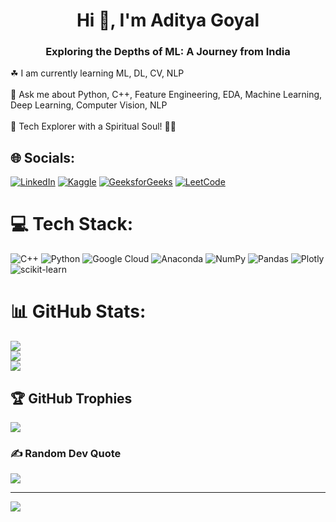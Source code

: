 <h1 align="center">Hi 👋, I'm Aditya Goyal</h1>
<h3 align="center">Exploring the Depths of ML: A Journey from India</h3>
☘ I am currently learning ML, DL, CV, NLP<br><br>💬 Ask me about Python, C++, Feature Engineering, EDA, Machine Learning, Deep Learning, Computer Vision, NLP <br><br>🌟 Tech Explorer with a Spiritual Soul! 🧘‍♂️


## 🌐 Socials:
[![LinkedIn](https://img.shields.io/badge/LinkedIn-%230077B5.svg?logo=linkedin&logoColor=white)](https://www.linkedin.com/in/aditya-goyal-252698221/) 
[![Kaggle](https://img.shields.io/badge/Kaggle-%230077B5.svg?logo=kaggle&logoColor=white)](https://www.kaggle.com/goyaladi)
[![GeeksforGeeks](https://img.shields.io/badge/GeeksforGeeks-%234AB197.svg?logo=geeksforgeeks&logoColor=white)](https://auth.geeksforgeeks.org/user/goyaloffcnjq)
[![LeetCode](https://img.shields.io/badge/LeetCode-%23FFA116.svg?logo=leetcode&logoColor=white)](https://leetcode.com/_Adi-G/)


# 💻 Tech Stack:
![C++](https://img.shields.io/badge/c++-%2300599C.svg?style=for-the-badge&logo=c%2B%2B&logoColor=white) ![Python](https://img.shields.io/badge/python-3670A0?style=for-the-badge&logo=python&logoColor=ffdd54) ![Google Cloud](https://img.shields.io/badge/Google%20Cloud-%234285F4.svg?style=for-the-badge&logo=google-cloud&logoColor=white) ![Anaconda](https://img.shields.io/badge/Anaconda-%2344A833.svg?style=for-the-badge&logo=anaconda&logoColor=white) ![NumPy](https://img.shields.io/badge/numpy-%23013243.svg?style=for-the-badge&logo=numpy&logoColor=white) ![Pandas](https://img.shields.io/badge/pandas-%23150458.svg?style=for-the-badge&logo=pandas&logoColor=white) ![Plotly](https://img.shields.io/badge/Plotly-%233F4F75.svg?style=for-the-badge&logo=plotly&logoColor=white) ![scikit-learn](https://img.shields.io/badge/scikit--learn-%23F7931E.svg?style=for-the-badge&logo=scikit-learn&logoColor=white) 
# 📊 GitHub Stats:
![](https://github-readme-stats.vercel.app/api?username=I-AdityaGoyal&theme=dark&hide_border=false&include_all_commits=false&count_private=false)<br/>
![](https://github-readme-streak-stats.herokuapp.com/?user=I-AdityaGoyal&theme=dark&hide_border=false)<br/>
![](https://github-readme-stats.vercel.app/api/top-langs/?username=I-AdityaGoyal&theme=dark&hide_border=false&include_all_commits=false&count_private=false&layout=compact)

## 🏆 GitHub Trophies
![](https://github-profile-trophy.vercel.app/?username=I-AdityaGoyal&theme=radical&no-frame=false&no-bg=false&margin-w=4)

### ✍️ Random Dev Quote
![](https://quotes-github-readme.vercel.app/api?type=horizontal&theme=radical)

---
[![](https://visitcount.itsvg.in/api?id=I-AdityaGoyal&icon=0&color=0)](https://visitcount.itsvg.in)

<!-- Proudly created with GPRM ( https://gprm.itsvg.in ) -->
